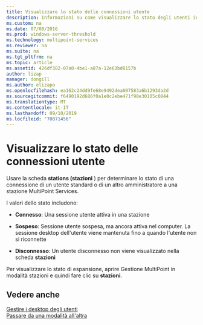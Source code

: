 ```yaml
---
title: Visualizzare lo stato delle connessioni utente
description: Informazioni su come visualizzare lo stato degli utenti in MultiPoint Services
ms.custom: na
ms.date: 07/08/2016
ms.prod: windows-server-threshold
ms.technology: multipoint-services
ms.reviewer: na
ms.suite: na
ms.tgt_pltfrm: na
ms.topic: article
ms.assetid: 426df382-07a0-4be1-a87a-12e63bd8157b
author: lizap
manager: dongill
ms.author: elizapo
ms.openlocfilehash: ea162c24dd9fe68e9492dea007583a6b1293da2d
ms.sourcegitcommit: f6490192d686f0a1e0c2ebe471f98e30105c0844
ms.translationtype: MT
ms.contentlocale: it-IT
ms.lasthandoff: 09/10/2019
ms.locfileid: "70871456"
---
```

# <a name="view-user-connection-status"></a>Visualizzare lo stato delle connessioni utente
Usare la scheda **stations (stazioni** ) per determinare lo stato di una connessione di un utente standard o di un altro amministratore a una stazione MultiPoint Services.  
  
I valori dello stato includono:  
  
-   **Connesso**: Una sessione utente attiva in una stazione  
  
-   **Sospeso**: Sessione utente sospesa, ma ancora attiva nel computer. La sessione desktop dell'utente viene mantenuta fino a quando l'utente non si riconnette  
  
-   **Disconnesso**: Un utente disconnesso non viene visualizzato nella scheda **stazioni**  
  
Per visualizzare lo stato di espansione, aprire Gestione MultiPoint in modalità stazioni e quindi fare clic su **stazioni**.

## <a name="see-also"></a>Vedere anche  
[Gestire i desktop degli utenti](manage-user-desktops-using-multipoint-dashboard.md)  
[Passare da una modalità all'altra](Switch-Between-Modes.md)
